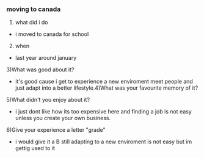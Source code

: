 ### moving to canada

1) what did i do

- i moved to canada for school 

2) when

- last year around january

3)What was good about it?

- it's good cause i get to experience a new enviroment meet people and just adapt into a better lifestyle.4)What was your favourite memory of it? 

5)What didn't you enjoy about it?

- i just dont like how its too expensive here and finding a job is not easy unless you create your own business.

6)Give your experience a letter "grade"

- i would give it a B still adapting to a new enviroment is not easy but im gettig used to it 